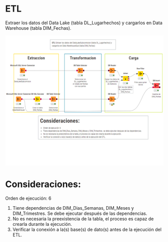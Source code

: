 # ETL

Extraer los datos del Data Lake (tabla DL_Lugarhechos) y cargarlos en Data Warehouse (tabla DIM_Fechas).

![diagramafechas.png](https://github.com/Saren-Cased/lugar_Hechos/blob/0ece58e6b03e4cb9a6a7508401ac450dc5e12979/DataWareHouse/ETL/etl_dim_fechas/etl_dim_fechas.png)

# Consideraciones:
Orden de ejecución: 6
1. Tiene dependencias de DIM_Dias_Semanas, DIM_Meses y DIM_Trimestres. Se debe ejecutar después de las dependencias.
2. No es necesaria la preexistencia de la tabla, el proceso es capaz de crearla durante la ejecución.
3. Verificar la conexión a la(s) base(s) de dato(s) antes de la ejecución del ETL.
